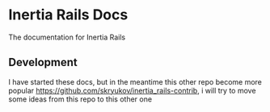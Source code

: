 # Inertia Rails Docs

The documentation for Inertia Rails

## Development
I have started these docs, but in the meantime this other repo become more popular https://github.com/skryukov/inertia_rails-contrib, i will try to move some ideas from this repo to this other one

